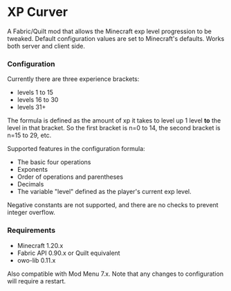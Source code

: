 # XP Curver
A Fabric/Quilt mod that allows the Minecraft exp level progression
to be tweaked.
Default configuration values are set to Minecraft's defaults.
Works both server and client side.


### Configuration
Currently there are three experience brackets:
- levels 1 to 15
- levels 16 to 30
- levels 31+

The formula is defined as the amount of xp it takes to level up 1 level
**__to__** the level in that bracket. So the first bracket is n=0 to 14,
the second bracket is n=15 to 29, etc.


Supported features in the configuration formula:
- The basic four operations
- Exponents
- Order of operations and parentheses
- Decimals
- The variable "level" defined as the player's current exp level.

Negative constants are not supported, and there are no checks to prevent
integer overflow.


### Requirements
- Minecraft 1.20.x
- Fabric API 0.90.x or Quilt equivalent
- owo-lib 0.11.x

Also compatible with Mod Menu 7.x. Note that any changes to
configuration will require a restart.
 
